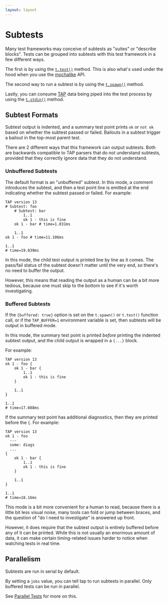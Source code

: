 ```yaml
---
layout: layout
---
```


# Subtests

Many test frameworks may conceive of subtests as "suites" or "describe
blocks".  Tests can be grouped into subtests with this test framework
in a few different ways.

The first is by using the
[`t.test()`](/api/#ttestname-options-function) method.  This is also
what's used under the hood when you use the [mochalike](/mochalike/)
API.

The second way to run a subtest is by using the
[`t.spawn()`](/advanced/#tspawncommand-arguments-options-name-extra)
method.

Lastly, you can consume [TAP](http://testanything.org/) data being
piped into the test process by using the
[`t.stdin()`](/advanced/#tstdin) method.

## Subtest Formats

Subtest output is indented, and a summary test point prints `ok` or
`not ok` based on whether the subtest passed or failed.  Bailouts in a
subtest trigger a bailout in the top-most parent test.

There are 2 different ways that this framework can output subtests.
Both are backwards compatible to TAP parsers that do not understand
subtests, provided that they correctly ignore data that they do not
understand.

### Unbuffered Subtests

The default format is an "unbuffered" subtest.  In this mode, a
comment introduces the subtest, and then a test point line is emitted
at the end indicating whether the subtest passed or failed.  For
example:

```tap
TAP version 13
# Subtest: foo
    # Subtest: bar
        1..1
        ok 1 - this is fine
    ok 1 - bar # time=1.831ms
    
    1..1
ok 1 - foo # time=11.106ms

1..1
# time=19.039ms
```

In this mode, the child test output is printed line by line as it
comes.  The pass/fail status of the subtest doesn't matter until the
very end, so there's no need to buffer the output.

However, this means that reading the output as a human can be a bit
more tedious, because one must skip to the bottom to see if it's worth
investigating.

### Buffered Subtests

If the `{buffered: true}` option is set on the `t.spawn()` or
`t.test()` function call, or if the `TAP_BUFFER=1` environment
variable is set, then subtests will be output in buffered mode.

In this mode, the summary test point is printed _before_ printing the
indented subtest output, and the child output is wrapped in a `{...}`
block.

For example:

```tap
TAP version 13
ok 1 - foo {
    ok 1 - bar {
        1..1
        ok 1 - this is fine
    }
    
    1..1
}

1..1
# time=17.088ms
```

If the summary test point has additional diagnostics, then they are
printed before the `{`.  For example:

```tap
TAP version 13
ok 1 - foo
  ---
  some: diags
  ...
{
    ok 1 - bar {
        1..1
        ok 1 - this is fine
    }
    
    1..1
}

1..1
# time=18.16ms
```

This mode is a bit more convenient for a human to read, because there
is a little bit less visual noise, many tools can fold or jump between
braces, and the question of "do I need to investigate" is answered up
front.

However, it does require that the subtest output is entirely buffered
before any of it can be printed.  While this is not usually an
enormous amount of data, it can make certain timing-related issues
harder to notice when watching tests in real time.

## Parallelism

Subtests are run in serial by default.

By setting a `jobs` value, you can tell tap to run subtests in
parallel.  Only buffered tests can be run in parallel.

See [Parallel Tests](/parallel/) for more on this.
